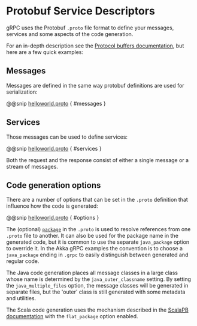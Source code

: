 # Protobuf Service Descriptors

gRPC uses the Protobuf `.proto` file format to define your messages, services
and some aspects of the code generation.

For an in-depth description see the [Protocol buffers documentation](https://developers.google.com/protocol-buffers/docs/proto3),
but here are a few quick examples:

## Messages

Messages are defined in the same way protobuf definitions are used for serialization:

@@snip [helloworld.proto](/plugin-tester-scala/src/main/protobuf/helloworld.proto) { #messages }

## Services

Those messages can be used to define services:

@@snip [helloworld.proto](/plugin-tester-scala/src/main/protobuf/helloworld.proto) { #services }

Both the request and the response consist of either a single message or a stream of messages.

## Code generation options

There are a number of options that can be set in the `.proto` definition that influence how the code is generated:

@@snip [helloworld.proto](/plugin-tester-scala/src/main/protobuf/helloworld.proto) { #options }

The (optional) [`package`](https://developers.google.com/protocol-buffers/docs/proto3#packages)
in the `.proto` is used to resolve references from one `.proto` file to another.
It can also be used for the package name in the generated code, but it is
common to use the separate `java_package` option to override it. In the Akka gRPC
examples the convention is to choose a `java_package` ending in `.grpc` to
easily distinguish between generated and regular code.

The Java code generation places all message classes in a large class
whose name is determined by the `java_outer_classname` setting. By setting the
`java_multiple_files` option, the message classes will be generated in separate files,
but the 'outer' class is still generated with some metadata and utilities.

The Scala code generation uses the mechanism described in the
[ScalaPB documentation](https://scalapb.github.io/customizations.html)
with the `flat_package` option enabled.
